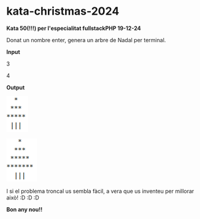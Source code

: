 # kata-christmas-2024

**Kata 50(!!!) per l'especialitat fullstackPHP 19-12-24**

Donat un nombre enter, genera un arbre de Nadal per terminal.

**Input**

3

4

**Output**


![alt text](arbolito3.png)


![alt text](arbolito5.png)

I si el problema troncal us sembla fàcil, a vera que us inventeu per millorar això! :D :D :D 

**Bon any nou!!**
